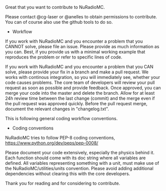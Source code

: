 Great that you want to contribute to NuRadioMC.

Please contact @cg-laser or @anelles to obtain permissions to contribute. 
You can of course also use the github tools to do so. 

* Workflow

If you work with NuRadioMC and you encounter a problem that you CANNOT solve, please file an issue. 
Please provide as much information as you can. 
Best, if you provide us with a minimal working example that reproduces the problem or refer to specific lines of code. 

If you work with NuRadioMC and you encounter a problem that you CAN solve, 
please provide your fix in a branch and make a pull request.
We works with continous integration, so you will immediately see, whether your code causes problems. 
The core team of developers will review your pull request as soon as possible and provide feedback. 
Once approved, you can merge your code into the master and delete the branch. Allow for at least 24h review time between the last change (commit) and the merge even if the pull request was approved quickly. 
Before the pull request merge, document the relevant changes in "changelog.txt".

This is following general coding workflow conventions. 

* Coding conventions

NuRadioMC tries to follow PEP-8 coding conventions, https://www.python.org/dev/peps/pep-0008/

Please document your code extensively, especially the physics behind it. Each function should come with its doc string where all variables are defined. 
All variables representing something with a unit, must make use of the NuRadioMC/utilities/units convention.
Please avoid adding additional dependencies without clearing this with the core developers. 

Thank you for reading and for considering to contribute. 

